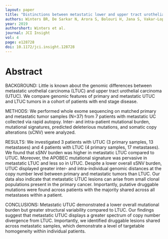```yaml
---
layout: paper
title: "Distinctions between metastatic lower and upper tract urothelial carcinoma revealed through rapid autopsy"
authors: Winters BR, De Sarkar N, Arora S, Bolouri H, Jana S, Vakar-Lopez F, Cheng HH, Schweizer M, Yu E, Grivas P, Lee JK, Kollath L, Holt SK, McFerrin L, Ha G, Nelson PS, Montgomery RB, Wright J, Lam HM, Hsieh AC.
year: 2019
authorshort: Winters et al.
journal: JCI Insight
vol: 4
page: e128728
doi: 10.1172/jci.insight.128728
---
```


# Abstract

BACKGROUND:
Little is known about the genomic differences between metastatic urothelial carcinoma (LTUC) and upper tract urothelial carcinoma (UTUC). We compare genomic features of primary and metastatic UTUC and LTUC tumors in a cohort of patients with end stage disease.

METHODS:
We performed whole exome sequencing on matched primary and metastatic tumor samples (N=37) from 7 patients with metastatic UC collected via rapid autopsy. Inter- and intra-patient mutational burden, mutational signatures, predicted deleterious mutations, and somatic copy alterations (sCNV) were analyzed.

RESULTS:
We investigated 3 patients with UTUC (3 primary samples, 13 metastases) and 4 patients with LTUC (4 primary samples, 17 metastases). We found that sSNV burden was higher in metastatic LTUC compared to UTUC. Moreover, the APOBEC mutational signature was pervasive in metastatic LTUC and less so in UTUC. Despite a lower overall sSNV burden, UTUC displayed greater inter- and intra-individual genomic distances at the copy number level between primary and metastatic tumors than LTUC. Our data also indicate that metastatic UTUC lesions can arise from small clonal populations present in the primary cancer. Importantly, putative druggable mutations were found across patients with the majority shared across all metastases within a patient.

CONCLUSIONS:
Metastatic UTUC demonstrated a lower overall mutational burden but greater structural variability compared to LTUC. Our findings suggest that metastatic UTUC displays a greater spectrum of copy number divergence from LTUC. Importantly, we identified druggable lesions shared across metastatic samples, which demonstrate a level of targetable homogeneity within individual patients.